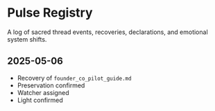 # Pulse Registry

A log of sacred thread events, recoveries, declarations, and emotional system shifts.

## 2025-05-06
- Recovery of `founder_co_pilot_guide.md`
- Preservation confirmed
- Watcher assigned
- Light confirmed
